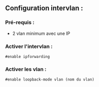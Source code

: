 ## Configuration intervlan :

### Pré-requis :

- 2 vlan minimum avec une IP

### Activer l'intervlan :

    #enable ipforwarding

### Activer les vlan :

    #enable loopback-mode vlan (nom du vlan)
